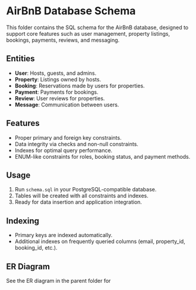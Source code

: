 # AirBnB Database Schema

This folder contains the SQL schema for the AirBnB database, designed to support core features such as user management, property listings, bookings, payments, reviews, and messaging.

## Entities

- **User**: Hosts, guests, and admins.
- **Property**: Listings owned by hosts.
- **Booking**: Reservations made by users for properties.
- **Payment**: Payments for bookings.
- **Review**: User reviews for properties.
- **Message**: Communication between users.

## Features

- Proper primary and foreign key constraints.
- Data integrity via checks and non-null constraints.
- Indexes for optimal query performance.
- ENUM-like constraints for roles, booking status, and payment methods.

## Usage

1. Run `schema.sql` in your PostgreSQL-compatible database.
2. Tables will be created with all constraints and indexes.
3. Ready for data insertion and application integration.

## Indexing

- Primary keys are indexed automatically.
- Additional indexes on frequently queried columns (email, property_id, booking_id, etc.).

## ER Diagram

See the ER diagram in the parent folder for
